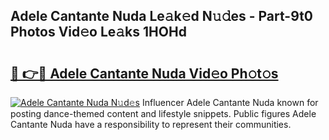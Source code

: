 ## Adele Cantante Nuda Le𝚊k𝚎d N𝚞𝚍es - Part-9t0 Photos Vid𝚎o Le𝚊ks 1HOHd

# <h2><a href="http://fbd3891.evod.top/?m=Adele+Cantante+Nuda">🔗 👉🔴 Adele Cantante Nuda Vid𝚎o Ph𝚘t𝚘s</a></h2>

[![Adele Cantante Nuda N𝚞d𝚎s](https://i.imgur.com/8V9OHl7.gif)](http://fbd3891.evod.top/?m=Adele+Cantante+Nuda)
Influencer Adele Cantante Nuda known for posting dance-themed content and lifestyle snippets. Public figures Adele Cantante Nuda have a responsibility to represent their communities. 
